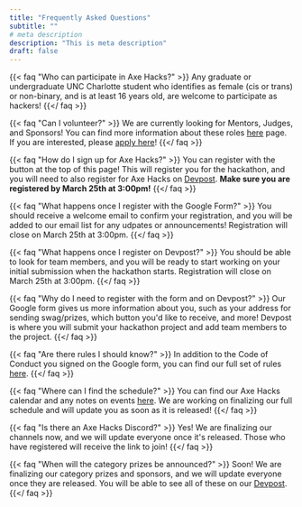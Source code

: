 ```yaml
---
title: "Frequently Asked Questions"
subtitle: ""
# meta description
description: "This is meta description"
draft: false
---
```



{{< faq "Who can participate in Axe Hacks?" >}}
Any graduate or undergraduate UNC Charlotte student who identifies as female (cis or trans) or non-binary,
and is at least 16 years old, are welcome to participate as hackers!
{{</ faq >}}

{{< faq "Can I volunteer?" >}}
We are currently looking for Mentors, Judges, and Sponsors! You can find more information about these roles [here](https://gwc-uncc.github.io/axe-hacks-2022/volunteer/) page. If you are interested, please [apply here](https://forms.gle/R1dfNhV1CVEmn7QAA)!
{{</ faq >}}

{{< faq "How do I sign up for Axe Hacks?" >}}
You can register with the button at the top of this page! This will register you for the hackathon, and you will need to also register for Axe Hacks on [Devpost](https://axe-hacks-2022.devpost.com/). **Make sure you are registered by March 25th at 3:00pm!**
{{</ faq >}}

{{< faq "What happens once I register with the Google Form?" >}}
You should receive a welcome email to confirm your registration, and you will be added to our email list for any udpates or announcements! Registration will close on March 25th at 3:00pm.
{{</ faq >}}

{{< faq "What happens once I register on Devpost?" >}}
You should be able to look for team members, and you will be ready to start working on your initial submission when the hackathon starts. Registration will close on March 25th at 3:00pm.
{{</ faq >}}

{{< faq "Why do I need to register with the form and on Devpost?" >}}
Our Google form gives us more information about you, such as your address for sending swag/prizes, which button you'd like to receive, and more! Devpost is where you will submit your hackathon project and add team members to the project.
{{</ faq >}}

{{< faq "Are there rules I should know?" >}}
In addition to the Code of Conduct you signed on the Google form, you can find our full set of rules [here](https://gwc-uncc.github.io/axe-hacks-2022/hackathon-rules/).
{{</ faq >}}

{{< faq "Where can I find the schedule?" >}}
You can find our Axe Hacks calendar and any notes on events [here](https://gwc-uncc.github.io/axe-hacks-2022/blog/). We are working on finalizing our full schedule and will update you as soon as it is released!
{{</ faq >}}

{{< faq "Is there an Axe Hacks Discord?" >}}
Yes! We are finalizing our channels now, and we will update everyone once it's released. Those who have registered will receive the link to join!
{{</ faq >}}

{{< faq "When will the category prizes be announced?" >}}
Soon! We are finalizing our category prizes and sponsors, and we will update everyone once they are released. You will be able to see all of these on our [Devpost](https://axe-hacks-2022.devpost.com/).
{{</ faq >}}

